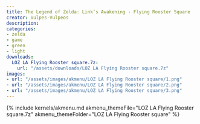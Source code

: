 ```yaml
---
title: The Legend of Zelda: Link’s Awakening - Flying Rooster Square
creator: Vulpes-Vulpeos
description: 
categories:
- zelda
- game
- green
- light
downloads:
  LOZ LA Flying Rooster square.7z:
    url: "/assets/downloads/LOZ LA Flying Rooster square.7z"
images:
- url: "/assets/images/akmenu/LOZ LA Flying Rooster square/1.png"
- url: "/assets/images/akmenu/LOZ LA Flying Rooster square/2.png"
- url: "/assets/images/akmenu/LOZ LA Flying Rooster square/3.png"
---
```


{% include kernels/akmenu.md akmenu_themeFile="LOZ LA Flying Rooster square.7z" akmenu_themeFolder="LOZ LA Flying Rooster square" %}
